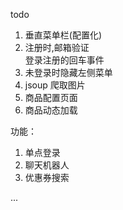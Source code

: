 todo
1. 垂直菜单栏(配置化) 
2. 注册时,邮箱验证  
    登录注册的回车事件
3. 未登录时隐藏左侧菜单
4. jsoup 爬取图片
5. 商品配置页面
6. 商品动态加载
  


功能：
1. 单点登录  
2. 聊天机器人  
3. 优惠券搜索  

...


